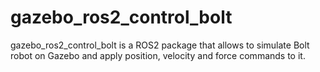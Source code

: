# gazebo_ros2_control_bolt

gazebo_ros2_control_bolt is a ROS2 package that allows to simulate Bolt robot on Gazebo and apply position,
velocity and force commands to it.






